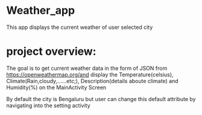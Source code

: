 # Weather_app
 This app displays the current weather of user selected city
 
 
 # project overview:
  The goal is to get current weather data in the form of JSON from https://openweathermap.org/and display the Temperature(celsius), Climate(Rain,cloudy,......etc;), 
   Description(details aboute climate) and Humidity(%) on the MainActivity Screen
   
   By default the city is Bengaluru but user can change this default attribute by navigating into the setting activity
   
